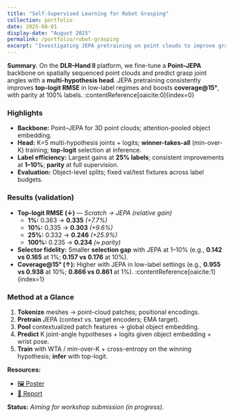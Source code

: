 ```yaml
---
title: "Self-Supervised Learning for Robot Grasping"
collection: portfolio
date: 2025-08-01
display-date: "August 2025"
permalink: /portfolio/robot-grasping
excerpt: "Investigating JEPA pretraining on point clouds to improve grasp success in low-label regimes.<br/><img src='/images/grasping_pipeline.png'>"
---
```


**Summary.** On the **DLR–Hand II** platform, we fine-tune a **Point–JEPA** backbone on spatially sequenced point clouds and predict grasp joint angles with a **multi-hypothesis head**. JEPA pretraining consistently improves **top-logit RMSE** in low-label regimes and boosts **coverage@15°**, with parity at 100% labels. :contentReference[oaicite:0]{index=0}

### Highlights
- **Backbone:** Point–JEPA for 3D point clouds; attention-pooled object embedding.  
- **Head:** K=5 multi-hypothesis joints + logits; **winner-takes-all** (min-over-K) training; **top-logit** selection at inference.  
- **Label efficiency:** Largest gains at **25% labels**; consistent improvements at **1–10%**; **parity** at full supervision.  
- **Evaluation:** Object-level splits; fixed val/test fixtures across label budgets.

### Results (validation)
- **Top-logit RMSE (↓)** — *Scratch → JEPA (relative gain)*  
  - **1%:** 0.363 → **0.335** *(+7.7%)*  
  - **10%:** 0.335 → **0.303** *(+9.6%)*  
  - **25%:** 0.332 → **0.246** *(+25.9%)*  
  - **100%:** 0.235 → **0.234** *(≈ parity)*
- **Selector fidelity:** Smaller **selection gap** with JEPA at 1–10% (e.g., **0.142 vs 0.165** at 1%; **0.157 vs 0.176** at 10%).  
- **Coverage@15° (↑):** Higher with JEPA in low-label settings (e.g., **0.955 vs 0.938** at 10%; **0.866 vs 0.861** at 1%). :contentReference[oaicite:1]{index=1}

### Method at a Glance
1. **Tokenize** meshes → point-cloud patches; positional encodings.  
2. **Pretrain** JEPA (context vs. target encoders; EMA target).  
3. **Pool** contextualized patch features → global object embedding.  
4. **Predict** K joint-angle hypotheses + logits given object embedding + wrist pose.  
5. **Train** with WTA / min-over-K + cross-entropy on the winning hypothesis; **infer** with top-logit.

**Resources:**  
- [🖼️ Poster](/files/grasping_poster.pdf)  
- [📑 Report](/files/grasping_report.pdf)

**Status:** *Aiming for workshop submission (in progress).* 
